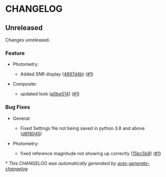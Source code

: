 # CHANGELOG

## Unreleased

Changes unreleased.

### Feature

- Photometry:
  - Added SNR display ([4897d4b](https://github.com/JotaRata/StarTrak/commit/4897d4ba003d44ea730f62474f89e20d6fd416fe)) ([#1](https://github.com/JotaRata/StarTrak/pull/1))

- Composite:
  - updated look ([a0be514](https://github.com/JotaRata/StarTrak/commit/a0be514ef6671bd740ce693725362673d3a03b15)) ([#1](https://github.com/JotaRata/StarTrak/pull/1))

### Bug Fixes

- General:
  - Fixed Settings file not being saved in python 3.8 and above ([d8f8045](https://github.com/JotaRata/StarTrak/commit/d8f804513abfe51e5e897fb648e36c381b21afe7))

- Photometry:
  - fixed reference magnitude not showing up correctly ([15bc5b9](https://github.com/JotaRata/StarTrak/commit/15bc5b9aa6a4629f7935f3e48ebd1ea9fa1f5862)) ([#1](https://github.com/JotaRata/StarTrak/pull/1))

\* *This CHANGELOG was automatically generated by [auto-generate-changelog](https://github.com/BobAnkh/auto-generate-changelog)*
